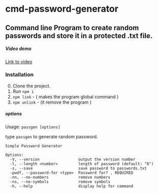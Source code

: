 # cmd-password-generator
## Command line Program to create random passwords and store it in a protected .txt file.

##### Video demo
[Link to video](https://www.linkedin.com/posts/zeapherine-islary-a8055a174_developers-javascriptdevelopers-javascript-activity-6818977306950856704-rYsT)

### Installation


0. Clone the project.
0. Run `npm i`
0. `npm link`  -  ( makes the program global command )
0. `npm unlink`  - (it remove the program )

##### options

Usage: `passgen [options] `

type `passgen` to generate random password.

```
Simple Password Generator

Options:
  -V, --version                 output the version number
  -l, --length <number>         length of password (default: "8")
  -s, --save                    save password to passwords.txt
  -pwdf, --password-for <type>  Password for? , REQUIRED
  -nn, --no-numbers             remove numbers
  -ns, --no-symbols             remove symbols
  -h, --help                    display help for command


```



